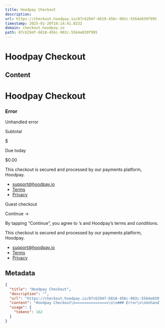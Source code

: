 ```yaml
---
title: Hoodpay Checkout
description: 
url: https://checkout.hoodpay.io/87c6294f-6818-456c-902c-5564e039f995
timestamp: 2025-01-20T16:14:41.023Z
domain: checkout.hoodpay.io
path: 87c6294f-6818-456c-902c-5564e039f995
---
```


# Hoodpay Checkout



## Content

Hoodpay Checkout
===============

### Error

Unhandled error

Subtotal

$

Due today

$0.00

This checkout is secured and processed by our payments platform, Hoodpay.

*   [support@hoodpay.io](mailto:support@hoodpay.io)
*   [Terms](mailto:support@hoodpay.io)
*   [Privacy](mailto:support@hoodpay.io)

Guest checkout

Continue →

By tapping “Continue”, you agree to ’s and Hoodpay’s terms and conditions.

This checkout is secured and processed by our payments platform, Hoodpay.

*   [support@hoodpay.io](mailto:support@hoodpay.io)
*   [Terms](mailto:support@hoodpay.io)
*   [Privacy](mailto:support@hoodpay.io)

## Metadata

```json
{
  "title": "Hoodpay Checkout",
  "description": "",
  "url": "https://checkout.hoodpay.io/87c6294f-6818-456c-902c-5564e039f995",
  "content": "Hoodpay Checkout\n===============\n\n### Error\n\nUnhandled error\n\nSubtotal\n\n$\n\nDue today\n\n$0.00\n\nThis checkout is secured and processed by our payments platform, Hoodpay.\n\n*   [support@hoodpay.io](mailto:support@hoodpay.io)\n*   [Terms](mailto:support@hoodpay.io)\n*   [Privacy](mailto:support@hoodpay.io)\n\nGuest checkout\n\nContinue →\n\nBy tapping “Continue”, you agree to ’s and Hoodpay’s terms and conditions.\n\nThis checkout is secured and processed by our payments platform, Hoodpay.\n\n*   [support@hoodpay.io](mailto:support@hoodpay.io)\n*   [Terms](mailto:support@hoodpay.io)\n*   [Privacy](mailto:support@hoodpay.io)",
  "usage": {
    "tokens": 162
  }
}
```
